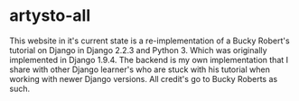 # artysto-all
This website in it's current state is a re-implementation of a Bucky Robert's tutorial on Django in Django 2.2.3 and Python 3. Which was originally implemented in Django 1.9.4. The backend is my own implementation that I share with other Django learner's who are stuck with his tutorial when working with newer Django versions. All credit's go to Bucky Roberts as such.
